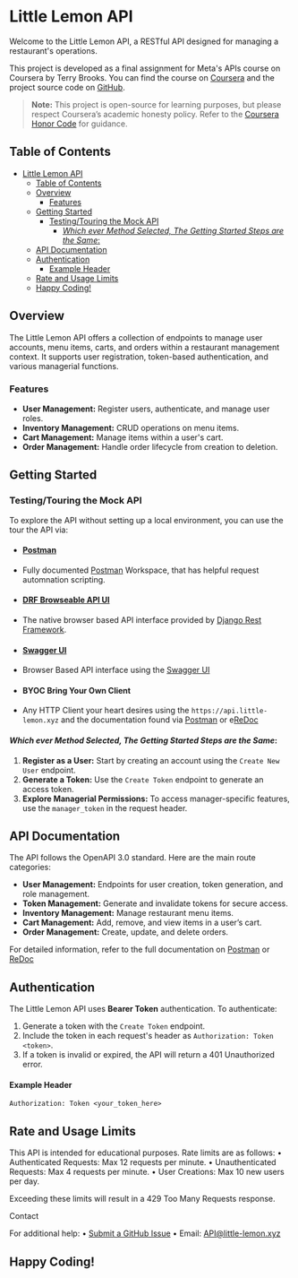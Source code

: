 # Little Lemon API

Welcome to the Little Lemon API, a RESTful API designed for managing a restaurant's operations.

This project is developed as a final assignment for Meta's APIs course on Coursera by Terry Brooks. You can find the course on [Coursera](https://www.coursera.org/learn/apis/home/info) and the project source code on [GitHub](https://github.com/Terry-BrooksJr/little-lemon).

> **Note:** This project is open-source for learning purposes, but please respect Coursera’s academic honesty policy. Refer to the [Coursera Honor Code](https://www.coursera.support/s/article/209818863-Coursera-Honor-Code?) for guidance.

## Table of Contents

- [Little Lemon API](#little-lemon-api)
  - [Table of Contents](#table-of-contents)
  - [Overview](#overview)
    - [Features](#features)
  - [Getting Started](#getting-started)
    - [Testing/Touring the Mock API](#testingtouring-the-mock-api)
      - [_Which ever Method Selected, The Getting Started Steps are the Same_:](#which-ever-method-selected-the-getting-started-steps-are-the-same)
  - [API Documentation](#api-documentation)
  - [Authentication](#authentication)
      - [Example Header](#example-header)
  - [Rate and Usage Limits](#rate-and-usage-limits)
  - [Happy Coding!](#happy-coding)

## Overview

The Little Lemon API offers a collection of endpoints to manage user accounts, menu items, carts, and orders within a restaurant management context. It supports user registration, token-based authentication, and various managerial functions.

### Features

- **User Management:** Register users, authenticate, and manage user roles.
- **Inventory Management:** CRUD operations on menu items.
- **Cart Management:** Manage items within a user's cart.
- **Order Management:** Handle order lifecycle from creation to deletion.

## Getting Started

### Testing/Touring the Mock API

To explore the API without setting up a local environment, you can use the tour the API via:

- #### [Postman](https://www.postman.com/blackberry-py-dev/workspace/little-lemon-meta-apis-final-terry-brooks-jr)
- Fully documented [Postman](https://www.postman.com/) Workspace, that has helpful request automnation scripting.
- #### [DRF Browseable API UI](https://api.little-lemon.xyz)
- The native browser based API interface provided by [Django Rest Framework](https://www.django-rest-framework.org/).
- #### [Swagger UI](https://api.little-lemon.xyz/api/swagger)
- Browser Based API interface using the [Swagger UI](https://swagger.io/)
- #### BYOC Bring Your Own Client
- Any HTTP Client your heart desires using the `https://api.little-lemon.xyz` and the documentation found via [Postman](https://www.postman.com/blackberry-py-dev/workspace/little-lemon-meta-apis-final-terry-brooks-jr) or e[ReDoc](https://api.little-lemon.xyz/api/docs)

#### _Which ever Method Selected, The Getting Started Steps are the Same_:

1. **Register as a User:** Start by creating an account using the `Create New User` endpoint.
2. **Generate a Token:** Use the `Create Token` endpoint to generate an access token.
3. **Explore Managerial Permissions:** To access manager-specific features, use the `manager_token` in the request header.

## API Documentation

The API follows the OpenAPI 3.0 standard. Here are the main route categories:

- **User Management:** Endpoints for user creation, token generation, and role management.
- **Token Management:** Generate and invalidate tokens for secure access.
- **Inventory Management:** Manage restaurant menu items.
- **Cart Management:** Add, remove, and view items in a user’s cart.
- **Order Management:** Create, update, and delete orders.

For detailed information, refer to the full documentation on [Postman](https://www.postman.com/blackberry-py-dev/workspace/little-lemon-meta-apis-final-terry-brooks-jr) or [ReDoc](https://api.little-lemon.xyz/api/docs)

## Authentication

The Little Lemon API uses **Bearer Token** authentication. To authenticate:

1. Generate a token with the `Create Token` endpoint.
2. Include the token in each request's header as `Authorization: Token <token>`.
3. If a token is invalid or expired, the API will return a 401 Unauthorized error.

#### Example Header

```http
Authorization: Token <your_token_here>
```

## Rate and Usage Limits

This API is intended for educational purposes. Rate limits are as follows:
•	Authenticated Requests: Max 12 requests per minute.
•	Unauthenticated Requests: Max 4 requests per minute.
•	User Creations: Max 10 new users per day.

Exceeding these limits will result in a 429 Too Many Requests response.

Contact

For additional help:
•	[Submit a GitHub Issue](https://github.com/Terry-BrooksJr/little-lemon/issues)
•	Email: [API@little-lemon.xyz](mailto:api.little-lemon.xyz)

## Happy Coding!

